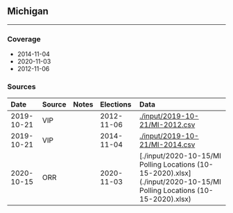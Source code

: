 ## Michigan

-------------



### Coverage
- 2014-11-04
- 2020-11-03
- 2012-11-06


### Sources

| Date | Source | Notes | Elections | Data |
| :---|:----|:---|:---|:---|
| 2019-10-21 | VIP |  | 2012-11-06 | [./input/2019-10-21/MI-2012.csv](./input/2019-10-21/MI-2012.csv) |
| 2019-10-21 | VIP |  | 2014-11-04 | [./input/2019-10-21/MI-2014.csv](./input/2019-10-21/MI-2014.csv) |
| 2020-10-15 | ORR |  | 2020-11-03 | [./input/2020-10-15/MI Polling Locations (10-15-2020).xlsx](./input/2020-10-15/MI Polling Locations (10-15-2020).xlsx) |
